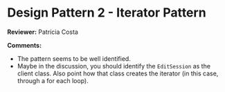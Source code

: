 # Design Pattern 2 - Iterator Pattern

**Reviewer:** Patrícia Costa

**Comments:**

- The pattern seems to be well identified.
- Maybe in the discussion, you should identify the `EditSession` as the client class. Also point how that class creates the iterator (in this case, through a for each loop).